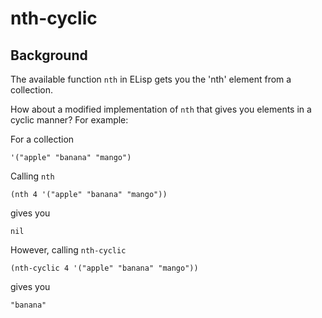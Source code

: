 # nth-cyclic

## Background

The available function `nth` in ELisp gets you the 'nth' element from a collection.

How about a modified implementation of `nth` that gives you elements in a cyclic manner? For example:

For a collection

    '("apple" "banana" "mango")

Calling `nth`

    (nth 4 '("apple" "banana" "mango"))

gives you

    nil

However, calling `nth-cyclic`

    (nth-cyclic 4 '("apple" "banana" "mango"))

gives you

    "banana"
